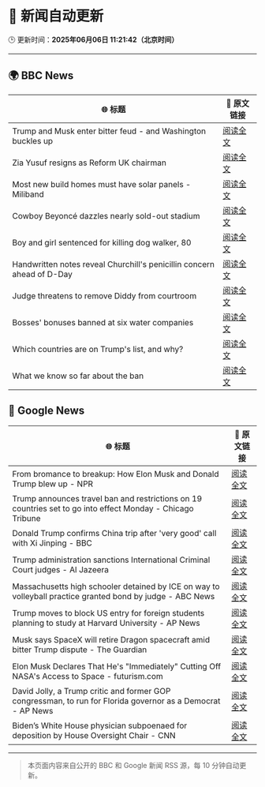 # 🧠 新闻自动更新

🕒 更新时间：**2025年06月06日 11:21:42（北京时间）**

---

## 🌍 BBC News

| 🌐 标题 | 🔗 原文链接 |
|--------|-------------|
| Trump and Musk enter bitter feud - and Washington buckles up | [阅读全文](https://www.bbc.com/news/articles/c3wd2215q08o) |
| Zia Yusuf resigns as Reform UK chairman | [阅读全文](https://www.bbc.com/news/articles/cq54p9epdg6o) |
| Most new build homes must have solar panels - Miliband | [阅读全文](https://www.bbc.com/news/articles/c0j728gvp94o) |
| Cowboy Beyoncé dazzles nearly sold-out stadium | [阅读全文](https://www.bbc.com/news/articles/cvgvlxk01gvo) |
| Boy and girl sentenced for killing dog walker, 80 | [阅读全文](https://www.bbc.com/news/articles/czxy2npz7d5o) |
| Handwritten notes reveal Churchill's penicillin concern ahead of D-Day | [阅读全文](https://www.bbc.com/news/articles/cj09v52l8v4o) |
| Judge threatens to remove Diddy from courtroom | [阅读全文](https://www.bbc.com/news/articles/ckgqp4pg3jwo) |
| Bosses' bonuses banned at six water companies | [阅读全文](https://www.bbc.com/news/articles/cdxvpr4qkyxo) |
| Which countries are on Trump's list, and why? | [阅读全文](https://www.bbc.com/news/articles/cz6329yvwdvo) |
| What we know so far about the ban | [阅读全文](https://www.bbc.com/news/articles/cx271g270v7o) |

## 📰 Google News

| 🌐 标题 | 🔗 原文链接 |
|--------|-------------|
| From bromance to breakup: How Elon Musk and Donald Trump blew up - NPR | [阅读全文](https://news.google.com/rss/articles/CBMijAFBVV95cUxQc3dmX2RncUtkazltVzR0M3FvNTFnaUlzZHhZb3RTWkdOLUhidk9zajAtSDQ1NkN2dmZxNndfckw5UUczVm54YmUwVlRlMXE2OU1zV1BnXzFjUW55clhkM1pMS3BlWGRBdmJSanJ6WjN6T29uSHRaNU9ZRXEtWlNZTFp5WnQ0bVhqalF2cA?oc=5) |
| Trump announces travel ban and restrictions on 19 countries set to go into effect Monday - Chicago Tribune | [阅读全文](https://news.google.com/rss/articles/CBMia0FVX3lxTFBFVlN1ZnI5RW1NalVwd1RBZ01YTmVrZ0ZJa3pVdEtCeGFpN0g2WUdNYldiaVJUT3kydnZOcElhdlVraHlBQ2hBU0pqdGVlQ095V3N3UjhsdV9CUGxCckpGcXR4b0FpUEVhQU5j?oc=5) |
| Donald Trump confirms China trip after 'very good' call with Xi Jinping - BBC | [阅读全文](https://news.google.com/rss/articles/CBMiWkFVX3lxTFBzbjJLOVd5QWlVdXFjTjB3Y3loM1ZMZDhZZWRYNVlKWjNva3JJLXQ2dWRKODdUNXdoaHNqeFRwLU9sTW44ck5XZkVrQ3Z4cDM0YWw5WWZER0Z0d9IBX0FVX3lxTE1XWjF1SnZuaEd0YlotUTUzTmUwaTB0N2M5b0d3bUo2blROSXhRUUs0NGZjMnZsVzFkbElkRzBlRjF6X05fdWxUQlZlZFJxRUtRRUpSOERWYTdjaHNEcTc4?oc=5) |
| Trump administration sanctions International Criminal Court judges - Al Jazeera | [阅读全文](https://news.google.com/rss/articles/CBMiqgFBVV95cUxNUU1pcmhSNjJFN3UtVXBDdmxDdmNUelMwSW5EQVp3SWR1ZHNHem1FZGIweXRXc2FfdXdWSVBmWkZUTm1DbUtQUGVtdGZvZnprZEpaN1hwUTJfVkh0QnN2T29mZGcza2ZhV0xFaVRzbkd6bGNKNFMwazBraklITkdzTURjaXJHb0ZpbUl4Y25VcnJKa3VJU0xYQ0N6Ynd3emhyYVZJZURnQWRqUdIBrwFBVV95cUxQV1BGbjFwdFBfcXBMUEZfa3JkUnZWRlk4V3d3TGNzV1JxSlduNWFHaGxYM3FpMVgxVS1MMDZnVjd0MXF4MzFjN0ptQmY4X3JzdllwODlkeGl0VzZjWjlWVFB4VjQtOXVrZHJDWllnckctWUYzMUpUVDc1RXAtOTJ2bzlFUUo3eUNOTERDVXcwVTM4dW9iVWFST3ZlVzUyRmtmbjQ0d21SSWhCNlhTZExB?oc=5) |
| Massachusetts high schooler detained by ICE on way to volleyball practice granted bond by judge - ABC News | [阅读全文](https://news.google.com/rss/articles/CBMipwFBVV95cUxNSGdPWnBVcTVtQ2hVZEpZck9vcEd6RVo5QzhFUGRHcV91U1ZFaWQwOUZfRU9VWTZXaVZUU3pPT0FhU0Jsd3ZOQXFveUlydGlqQ3FHdmc2aFJ0WWlFb05ieDRhOE9sNWU3c0pVb3N6aHotbmZxTk42eFJaTWVJNXVhN2tYUVJSajk4by1leVMtNW11cmtDZlh2cDItcEJQM1BmckVNeDJzZ9IBrAFBVV95cUxQQWRxeHpNM3R2NTk1bmJqRTR4SGlPM1RIVGtRY0FReENFLVpZbkV6V19GRVllSnNmbmpnRm1fbllTLTl4YVpwS3cwXzZEMFF3S3pKbEFUcHROdkR1Ymt1NVdVYUM3UU1RVlJDY2ZqOU94YmJlaWlhd25YSGN6WlRiMnZtQ01ZSTd3TE8tZmhyUGNfWTVDTzBoZTBNOXQ5Tm1DcFRLWVlPUXpqM1Uw?oc=5) |
| Trump moves to block US entry for foreign students planning to study at Harvard University - AP News | [阅读全文](https://news.google.com/rss/articles/CBMiqwFBVV95cUxNRW4xQUZwWlJ2TUxTWTRWNWo1eWw3NFViODRKTEFfNUNVOVdLNW94Q05ZZnFXc2piY0NJUXNTRDRJUEhYWklOTnV4Sk5jSnVQUkF0NTUtQm0wbzdwWmM3MjNpYWxBNmdtOHhmcEpPWGUtQlN4Mng0SXJaTDQxRW93eTNDRzV1RGFoQUc4N0ZTejhhMVlxbEZvNTB5cHY2VVJqUzkyOGJuWnBlOEE?oc=5) |
| Musk says SpaceX will retire Dragon spacecraft amid bitter Trump dispute - The Guardian | [阅读全文](https://news.google.com/rss/articles/CBMigwFBVV95cUxQMS0tc0VkamNNMVRvM2ZvYUNCcWpCZlZMNTNkc1VLX19CUXhyMGNtZ2huNmV6SFFLQ2VuM2RRR3BKOEU4ckUtQUI4a1B0WXh5YVd5MEdKdUEwOXZfcnFYdmlWemFTaHFsWm9FV1dzNVF3bld0WThxSkFPWERpWWx6WHlvbw?oc=5) |
| Elon Musk Declares That He's "Immediately" Cutting Off NASA's Access to Space - futurism.com | [阅读全文](https://news.google.com/rss/articles/CBMiW0FVX3lxTE5sa21LOElCTFFSZFViOHNnNF9XZDJKR3N1MXVzNnJMSnoxdDROaG5qRmtBNGZ5aGVDNlZLS21MZUZId2xVVUdNYlh5bnJtZlZyTkw0WWt3YURjSGM?oc=5) |
| David Jolly, a Trump critic and former GOP congressman, to run for Florida governor as a Democrat - AP News | [阅读全文](https://news.google.com/rss/articles/CBMirAFBVV95cUxPT2VWbVBiaVFHN0QtejBlbHNpbjhQU1R0ZGU3RDJLZXF0TUVjNkRKT1ltSlVBUEZ1N0IxeUFPTlUxekRzaE9WSTZ3TjRoME40VHVfenBSSTB1LW5Xd2ZSb2tnZ01pbWJZb012azJHUnhTUlhhaTNxRFJkckhYQzRic2dqVk5QeVN3RmVkd2xyWmM2SG1rZFJIcXhLTWd1SlQ0aktGWGRSR1g2YTQ4?oc=5) |
| Biden’s White House physician subpoenaed for deposition by House Oversight Chair - CNN | [阅读全文](https://news.google.com/rss/articles/CBMif0FVX3lxTFB4bzFiN19oNnp0XzZVRERzYzVKeVZMLURWb3E3RTRJeGhJSzE2M3RHUWN5WUV6cnNXNVZzOVJmYUZRdVNvX3k0eVRZMTBlMGM2bll0OFpQaGNxWGRKUGZBVS1QbWV3Skc4ejNVTjNkaTBCUjVrREVnQlpBb2t3SDTSAYQBQVVfeXFMTUpWZnZDbDA5UjZpMklZdHNkVGRWbnlNOEcxRDE0M21rWTVqX09yMHZhQ2NvbUZBSi1OTUplekpiU2hJSWtna2VkSi1oQ3dhNTlvejNFUEZGaTgwNmRoZVM2U1g4RGVQYWxxWGpSenJ1ajhUQ0trVTUwQ3VvNmcycVJncEd0?oc=5) |

---
> 本页面内容来自公开的 BBC 和 Google 新闻 RSS 源，每 10 分钟自动更新。